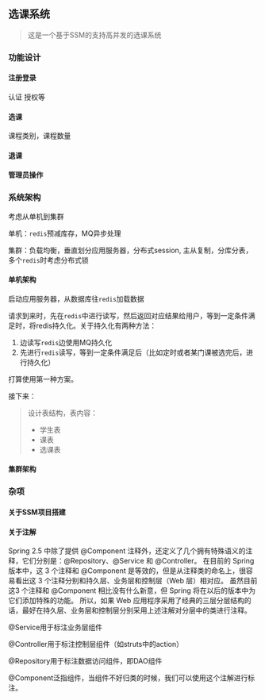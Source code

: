 
## 选课系统

> 这是一个基于SSM的支持高并发的选课系统

### 功能设计

#### 注册登录

认证 授权等

#### 选课

课程类别，课程数量

#### 退课



#### 管理员操作



### 系统架构

考虑从单机到集群

单机：`redis`预减库存，MQ异步处理

集群：负载均衡，垂直划分应用服务器，分布式session, 主从复制，分库分表，多个`redis`时考虑分布式锁



#### 单机架构

启动应用服务器，从数据库往`redis`加载数据



请求到来时，先在`redis`中进行读写，然后返回对应结果给用户，等到一定条件满足时，将redis持久化。关于持久化有两种方法：

1. 边读写`redis`边使用MQ持久化
2. 先进行`redis`读写，等到一定条件满足后（比如定时或者某门课被选完后，进行持久化）



打算使用第一种方案。

接下来：

> 设计表结构，表内容：
>
> + 学生表
> + 课表
> + 选课表



#### 集群架构








### 杂项

#### 关于SSM项目搭建



#### 关于注解




Spring 2.5 中除了提供 @Component 注释外，还定义了几个拥有特殊语义的注释，它们分别是：@Repository、@Service 和 @Controller。
在目前的 Spring 版本中，这 3 个注释和 @Component 是等效的，但是从注释类的命名上，很容易看出这 3 个注释分别和持久层、业务层和控制层（Web 层）相对应。
虽然目前这3 个注释和 @Component 相比没有什么新意，但 Spring 将在以后的版本中为它们添加特殊的功能。
所以，如果 Web 应用程序采用了经典的三层分层结构的话，最好在持久层、业务层和控制层分别采用上述注解对分层中的类进行注释。

@Service用于标注业务层组件

@Controller用于标注控制层组件（如struts中的action）

@Repository用于标注数据访问组件，即DAO组件

@Component泛指组件，当组件不好归类的时候，我们可以使用这个注解进行标注。

